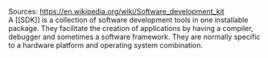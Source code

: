 Sources:
https://en.wikipedia.org/wiki/Software_development_kit
\
A [[SDK]] is a collection of software development tools in one installable package. They facilitate the creation of applications by having a compiler, debugger and sometimes a software framework. They are normally specific to a hardware platform and operating system combination.
